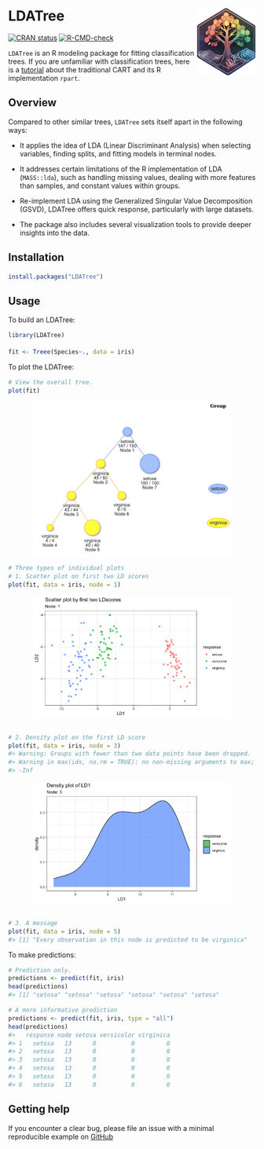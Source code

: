
<!-- README.md is generated from README.Rmd. Please edit that file -->

# LDATree <a href="http://iamwangsiyu.com/LDATree/"><img src="man/figures/logo.png" align="right" height="139" alt="LDATree website" /></a>

<!-- badges: start -->

[![CRAN
status](https://www.r-pkg.org/badges/version/LDATree)](https://CRAN.R-project.org/package=LDATree)
[![R-CMD-check](https://github.com/Moran79/LDATree/actions/workflows/R-CMD-check.yaml/badge.svg)](https://github.com/Moran79/LDATree/actions/workflows/R-CMD-check.yaml)
<!-- badges: end -->

`LDATree` is an R modeling package for fitting classification trees. If
you are unfamiliar with classification trees, here is a
[tutorial](http://www.sthda.com/english/articles/35-statistical-machine-learning-essentials/141-cart-model-decision-tree-essentials/)
about the traditional CART and its R implementation `rpart`.

## Overview

Compared to other similar trees, `LDATree` sets itself apart in the
following ways:

- It applies the idea of LDA (Linear Discriminant Analysis) when
  selecting variables, finding splits, and fitting models in terminal
  nodes.

- It addresses certain limitations of the R implementation of LDA
  (`MASS::lda`), such as handling missing values, dealing with more
  features than samples, and constant values within groups.

- Re-implement LDA using the Generalized Singular Value Decomposition
  (GSVD), LDATree offers quick response, particularly with large
  datasets.

- The package also includes several visualization tools to provide
  deeper insights into the data.

## Installation

``` r
install.packages("LDATree")
```

## Usage

To build an LDATree:

``` r
library(LDATree)

fit <- Treee(Species~., data = iris)
```

To plot the LDATree:

``` r
# View the overall tree.
plot(fit)
```

<img src="man/figures/README-plot1-1.png" width="80%" style="display: block; margin: auto;" />

``` r
# Three types of individual plots
# 1. Scatter plot on first two LD scores
plot(fit, data = iris, node = 1)
```

<img src="man/figures/README-plot2-1.png" width="80%" style="display: block; margin: auto;" />

``` r

# 2. Density plot on the first LD score
plot(fit, data = iris, node = 3)
#> Warning: Groups with fewer than two data points have been dropped.
#> Warning in max(ids, na.rm = TRUE): no non-missing arguments to max; returning
#> -Inf
```

<img src="man/figures/README-plot2-2.png" width="80%" style="display: block; margin: auto;" />

``` r

# 3. A message
plot(fit, data = iris, node = 5)
#> [1] "Every observation in this node is predicted to be virginica"
```

To make predictions:

``` r
# Prediction only.
predictions <- predict(fit, iris)
head(predictions)
#> [1] "setosa" "setosa" "setosa" "setosa" "setosa" "setosa"
```

``` r
# A more informative prediction
predictions <- predict(fit, iris, type = "all")
head(predictions)
#>   response node setosa versicolor virginica
#> 1   setosa   13      0          0         0
#> 2   setosa   13      0          0         0
#> 3   setosa   13      0          0         0
#> 4   setosa   13      0          0         0
#> 5   setosa   13      0          0         0
#> 6   setosa   13      0          0         0
```

## Getting help

If you encounter a clear bug, please file an issue with a minimal
reproducible example on
[GitHub](https://github.com/Moran79/LDATree/issues)
